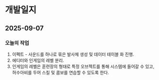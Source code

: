 # 개발일지

## 2025-09-07

### 오늘의 작업
1. 이펙트 - 사운드를 하나로 묶은 발사체 생성 및 데이터 테이블 화 진행.
2. 에디터와 인게임의 레벨 분리.
3. 인게임의 레벨은 훈련장의 형태로 특정 오브젝트를 통해 시스템에 들어갈 수 있고, 허수아비를 두어 스킬 및 콤보를 연습할 수 있도록 한다.